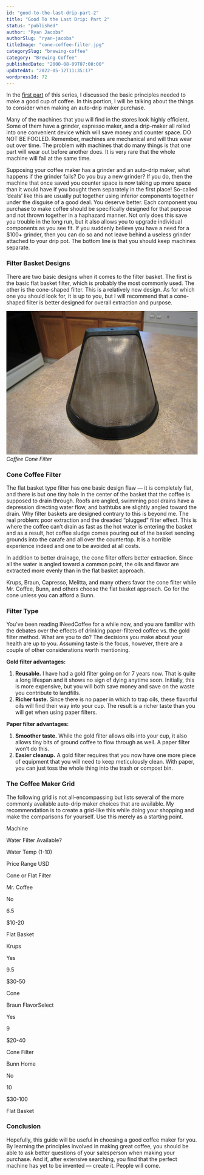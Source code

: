 ```yaml
---
id: "good-to-the-last-drip-part-2"
title: "Good To the Last Drip: Part 2"
status: "published"
author: "Ryan Jacobs"
authorSlug: "ryan-jacobs"
titleImage: "cone-coffee-filter.jpg"
categorySlug: "brewing-coffee"
category: "Brewing Coffee"
publishedDate: "2000-08-09T07:00:00"
updatedAt: "2022-05-12T11:35:17"
wordpressId: 72
---
```


In the [first part](/good-to-the-last-drip-part-1/) of this series, I discussed the basic principles needed to make a good cup of coffee. In this portion, I will be talking about the things to consider when making an auto-drip maker purchase.

Many of the machines that you will find in the stores look highly efficient. Some of them have a grinder, espresso maker, and a drip-maker all rolled into one convenient device which will save money and counter space. DO NOT BE FOOLED. Remember, machines are mechanical and will thus wear out over time. The problem with machines that do many things is that one part will wear out before another does. It is very rare that the whole machine will fail at the same time.

Supposing your coffee maker has a grinder and an auto-drip maker, what happens if the grinder fails? Do you buy a new grinder? If you do, then the machine that once saved you counter space is now taking up more space than it would have if you bought them separately in the first place! So-called ‘deals’ like this are usually put together using inferior components together under the disguise of a good deal. You deserve better. Each component you purchase to make coffee should be specifically designed for that purpose and not thrown together in a haphazard manner. Not only does this save you trouble in the long run, but it also allows you to upgrade individual components as you see fit. If you suddenly believe you have a need for a $100+ grinder, then you can do so and not leave behind a useless grinder attached to your drip pot. The bottom line is that you should keep machines separate.

### Filter Basket Designs

There are two basic designs when it comes to the filter basket. The first is the basic flat basket filter, which is probably the most commonly used. The other is the cone-shaped filter. This is a relatively new design. As for which one you should look for, it is up to you, but I will recommend that a cone-shaped filter is better designed for overall extraction and purpose.

![cone coffee filter](cone-coffee-filter.jpg)  
*Coffee Cone Filter*

### Cone Coffee Filter

The flat basket type filter has one basic design flaw — it is completely flat, and there is but one tiny hole in the center of the basket that the coffee is supposed to drain through. Roofs are angled, swimming pool drains have a depression directing water flow, and bathtubs are slightly angled toward the drain. Why filter baskets are designed contrary to this is beyond me. The real problem: poor extraction and the dreaded “plugged” filter effect. This is where the coffee can’t drain as fast as the hot water is entering the basket and as a result, hot coffee sludge comes pouring out of the basket sending grounds into the carafe and all over the countertop. It is a horrible experience indeed and one to be avoided at all costs.

In addition to better drainage, the cone filter offers better extraction. Since all the water is angled toward a common point, the oils and flavor are extracted more evenly than in the flat basket approach.

Krups, Braun, Capresso, Melitta, and many others favor the cone filter while Mr. Coffee, Bunn, and others choose the flat basket approach. Go for the cone unless you can afford a Bunn.

### Filter Type

You’ve been reading INeedCoffee for a while now, and you are familiar with the debates over the effects of drinking paper-filtered coffee vs. the gold filter method. What are you to do? The decisions you make about your health are up to you. Assuming taste is the focus, however, there are a couple of other considerations worth mentioning.

**Gold filter advantages:**

1.  **Reusable.** I have had a gold filter going on for 7 years now. That is quite a long lifespan and it shows no sign of dying anytime soon. Initially, this is more expensive, but you will both save money and save on the waste you contribute to landfills.
2.  **Richer taste.** Since there is no paper in which to trap oils, these flavorful oils will find their way into your cup. The result is a richer taste than you will get when using paper filters.

**Paper filter advantages:**

1.  **Smoother taste.** While the gold filter allows oils into your cup, it also allows tiny bits of ground coffee to flow through as well. A paper filter won’t do this.
2.  **Easier cleanup.** A gold filter requires that you now have one more piece of equipment that you will need to keep meticulously clean. With paper, you can just toss the whole thing into the trash or compost bin.

### The Coffee Maker Grid

The following grid is not all-encompassing but lists several of the more commonly available auto-drip maker choices that are available. My recommendation is to create a grid-like this while doing your shopping and make the comparisons for yourself. Use this merely as a starting point.

Machine

Water Filter Available?

Water Temp (1-10)

Price Range USD

Cone or Flat Filter

Mr. Coffee

No

6.5

$10-20

Flat Basket

Krups

Yes

9.5

$30-50

Cone

Braun FlavorSelect

Yes

9

$20-40

Cone Filter

Bunn Home

No

10

$30-100

Flat Basket

### Conclusion

Hopefully, this guide will be useful in choosing a good coffee maker for you. By learning the principles involved in making great coffee, you should be able to ask better questions of your salesperson when making your purchase. And if, after extensive searching, you find that the perfect machine has yet to be invented — create it. People will come.
